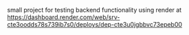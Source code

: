 small project for testing backend functionality using render at https://dashboard.render.com/web/srv-cte3oodds78s739ib7s0/deploys/dep-cte3u0jgbbvc73epeb00
